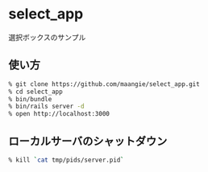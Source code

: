 # select_app
選択ボックスのサンプル

## 使い方

```bash
% git clone https://github.com/maangie/select_app.git
% cd select_app
% bin/bundle
% bin/rails server -d
% open http://localhost:3000
```

## ローカルサーバのシャットダウン

```bash
% kill `cat tmp/pids/server.pid`
```

